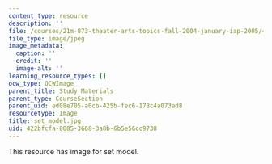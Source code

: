 ```yaml
---
content_type: resource
description: ''
file: /courses/21m-873-theater-arts-topics-fall-2004-january-iap-2005/422bfcfa808536683a8b6b5e56cc9738_set_model.jpg
file_type: image/jpeg
image_metadata:
  caption: ''
  credit: ''
  image-alt: ''
learning_resource_types: []
ocw_type: OCWImage
parent_title: Study Materials
parent_type: CourseSection
parent_uid: ed08e705-a0cb-425b-fec6-178c4a073ad8
resourcetype: Image
title: set_model.jpg
uid: 422bfcfa-8085-3668-3a8b-6b5e56cc9738
---
```

This resource has image for set model.